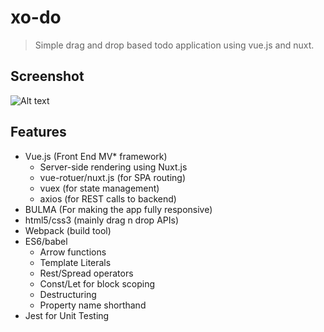 # xo-do

> Simple drag and drop based todo application using vue.js and nuxt.

## Screenshot

![Alt text](http://unirazz.com/share/xodo.jpg "Todo")

## Features
- Vue.js (Front End MV* framework)
	- Server-side rendering using Nuxt.js
	- vue-rotuer/nuxt.js (for SPA routing)
	- vuex	(for state management)
	- axios (for REST calls to backend)
- BULMA (For making the app fully responsive)
- html5/css3 (mainly drag n drop APIs)
- Webpack (build tool)
- ES6/babel
	- Arrow functions
	- Template Literals
	- Rest/Spread operators
	- Const/Let for block scoping
	- Destructuring
	- Property name shorthand
- Jest for Unit Testing
